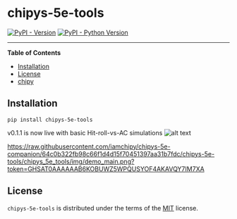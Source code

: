 # chipys-5e-tools

[![PyPI - Version](https://img.shields.io/pypi/v/chipys-5e-tools.svg)](https://pypi.org/project/chipys-5e-tools)
[![PyPI - Python Version](https://img.shields.io/pypi/pyversions/chipys-5e-tools.svg)](https://pypi.org/project/chipys-5e-tools)

-----

**Table of Contents**

- [Installation](#installation)
- [License](#license)
- [chipy](https://chipy.dev)

## Installation

```console
pip install chipys-5e-tools
```
v0.1.1 is now live with basic Hit-roll-vs-AC simulations
![alt text]([https://github.com/iamchipy/chipys-5e-companion/tree/main/chipys-5e-tools/chipys_5e_tools/img/demo_main.png?raw=true](https://raw.githubusercontent.com/iamchipy/chipys-5e-companion/64c0b322fb98c66f1d4d15f70451397aa31b7fdc/chipys-5e-tools/chipys_5e_tools/img/demo_main.png?token=GHSAT0AAAAAAB6KOBUWZ5WPQUSYOF4AKAVQY7IM7XA))

https://raw.githubusercontent.com/iamchipy/chipys-5e-companion/64c0b322fb98c66f1d4d15f70451397aa31b7fdc/chipys-5e-tools/chipys_5e_tools/img/demo_main.png?token=GHSAT0AAAAAAB6KOBUWZ5WPQUSYOF4AKAVQY7IM7XA

## License

`chipys-5e-tools` is distributed under the terms of the [MIT](https://spdx.org/licenses/MIT.html) license.
